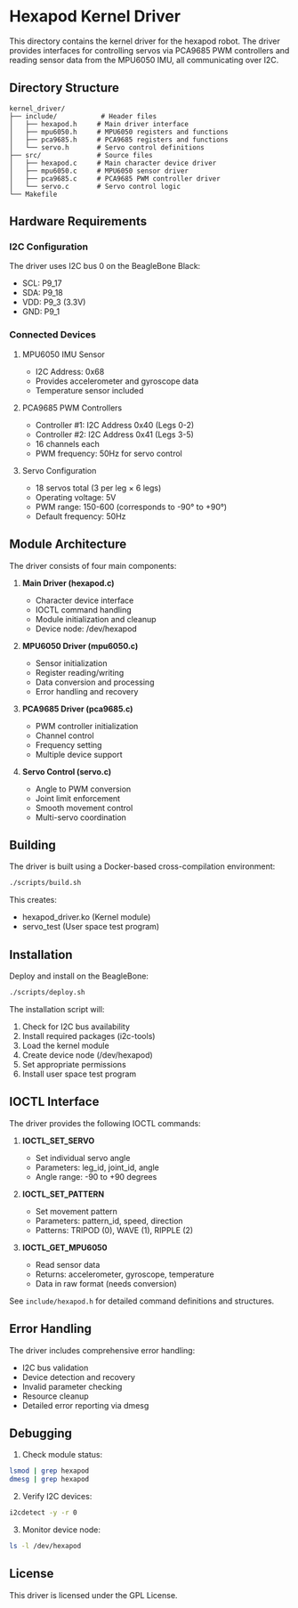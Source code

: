 # Hexapod Kernel Driver

This directory contains the kernel driver for the hexapod robot. The driver provides interfaces for controlling servos via PCA9685 PWM controllers and reading sensor data from the MPU6050 IMU, all communicating over I2C.

## Directory Structure

```
kernel_driver/
├── include/           # Header files
│   ├── hexapod.h     # Main driver interface
│   ├── mpu6050.h     # MPU6050 registers and functions
│   ├── pca9685.h     # PCA9685 registers and functions
│   └── servo.h       # Servo control definitions
├── src/              # Source files
│   ├── hexapod.c     # Main character device driver
│   ├── mpu6050.c     # MPU6050 sensor driver
│   ├── pca9685.c     # PCA9685 PWM controller driver
│   └── servo.c       # Servo control logic
└── Makefile
```

## Hardware Requirements

### I2C Configuration
The driver uses I2C bus 0 on the BeagleBone Black:
- SCL: P9_17
- SDA: P9_18
- VDD: P9_3 (3.3V)
- GND: P9_1

### Connected Devices
1. MPU6050 IMU Sensor
   - I2C Address: 0x68
   - Provides accelerometer and gyroscope data
   - Temperature sensor included

2. PCA9685 PWM Controllers
   - Controller #1: I2C Address 0x40 (Legs 0-2)
   - Controller #2: I2C Address 0x41 (Legs 3-5)
   - 16 channels each
   - PWM frequency: 50Hz for servo control

3. Servo Configuration
   - 18 servos total (3 per leg × 6 legs)
   - Operating voltage: 5V
   - PWM range: 150-600 (corresponds to -90° to +90°)
   - Default frequency: 50Hz

## Module Architecture

The driver consists of four main components:

1. **Main Driver (hexapod.c)**
   - Character device interface
   - IOCTL command handling
   - Module initialization and cleanup
   - Device node: /dev/hexapod

2. **MPU6050 Driver (mpu6050.c)**
   - Sensor initialization
   - Register reading/writing
   - Data conversion and processing
   - Error handling and recovery

3. **PCA9685 Driver (pca9685.c)**
   - PWM controller initialization
   - Channel control
   - Frequency setting
   - Multiple device support

4. **Servo Control (servo.c)**
   - Angle to PWM conversion
   - Joint limit enforcement
   - Smooth movement control
   - Multi-servo coordination

## Building

The driver is built using a Docker-based cross-compilation environment:
```bash
./scripts/build.sh
```

This creates:
- hexapod_driver.ko (Kernel module)
- servo_test (User space test program)

## Installation

Deploy and install on the BeagleBone:
```bash
./scripts/deploy.sh
```

The installation script will:
1. Check for I2C bus availability
2. Install required packages (i2c-tools)
3. Load the kernel module
4. Create device node (/dev/hexapod)
5. Set appropriate permissions
6. Install user space test program

## IOCTL Interface

The driver provides the following IOCTL commands:

1. **IOCTL_SET_SERVO**
   - Set individual servo angle
   - Parameters: leg_id, joint_id, angle
   - Angle range: -90 to +90 degrees

2. **IOCTL_SET_PATTERN**
   - Set movement pattern
   - Parameters: pattern_id, speed, direction
   - Patterns: TRIPOD (0), WAVE (1), RIPPLE (2)

3. **IOCTL_GET_MPU6050**
   - Read sensor data
   - Returns: accelerometer, gyroscope, temperature
   - Data in raw format (needs conversion)

See `include/hexapod.h` for detailed command definitions and structures.

## Error Handling

The driver includes comprehensive error handling:
- I2C bus validation
- Device detection and recovery
- Invalid parameter checking
- Resource cleanup
- Detailed error reporting via dmesg

## Debugging

1. Check module status:
```bash
lsmod | grep hexapod
dmesg | grep hexapod
```

2. Verify I2C devices:
```bash
i2cdetect -y -r 0
```

3. Monitor device node:
```bash
ls -l /dev/hexapod
```

## License
This driver is licensed under the GPL License.
